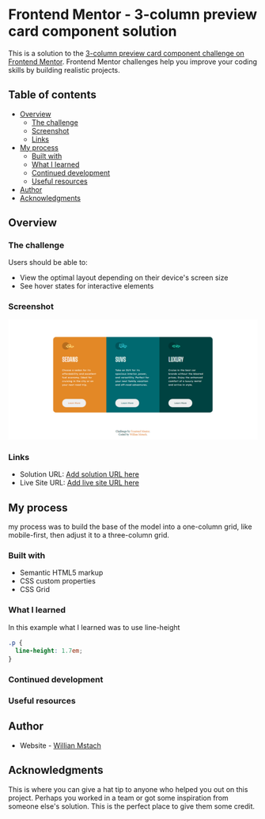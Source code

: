 # Frontend Mentor - 3-column preview card component solution

This is a solution to the [3-column preview card component challenge on Frontend Mentor](https://www.frontendmentor.io/challenges/3column-preview-card-component-pH92eAR2-). Frontend Mentor challenges help you improve your coding skills by building realistic projects. 

## Table of contents

- [Overview](#overview)
  - [The challenge](#the-challenge)
  - [Screenshot](#screenshot)
  - [Links](#links)
- [My process](#my-process)
  - [Built with](#built-with)
  - [What I learned](#what-i-learned)
  - [Continued development](#continued-development)
  - [Useful resources](#useful-resources)
- [Author](#author)
- [Acknowledgments](#acknowledgments)

## Overview
### The challenge

Users should be able to:

- View the optimal layout depending on their device's screen size
- See hover states for interactive elements
### Screenshot

![Design preview for the 3-column preview card component coding challenge](./images/captura.PNG)
### Links

- Solution URL: [Add solution URL here](https://your-solution-url.com)
- Live Site URL: [Add live site URL here](https://your-live-site-url.com)

## My process
my process was to build the base of the model into a one-column grid, like mobile-first, then adjust it to a three-column grid.
### Built with

- Semantic HTML5 markup
- CSS custom properties
- CSS Grid
### What I learned

In this example what I learned was to use line-height

```css
.p {
  line-height: 1.7em;
}
```
### Continued development

### Useful resources
## Author

- Website - [Willian Mstach](https://github.com/WillianMstach)
## Acknowledgments

This is where you can give a hat tip to anyone who helped you out on this project. Perhaps you worked in a team or got some inspiration from someone else's solution. This is the perfect place to give them some credit.